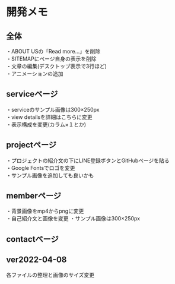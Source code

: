 # 開発メモ

## 全体
・ABOUT USの「Read more...」を削除  
・SITEMAPにページ自身の表示を削除  
・文章の編集(デスクトップ表示で3行ほど)  
・アニメーションの追加

## serviceページ
・serviceのサンプル画像は300×250px  
・view detailsを詳細はこちらに変更  
・表示構成を変更(カラム×１とか)

## projectページ
・プロジェクトの紹介文の下にLINE登録ボタンとGitHubページを貼る  
・Google Fontsでロゴを変更  
・サンプル画像を追加しても良いかも  

## memberページ
・背景画像をmp4からpngに変更  
・自己紹介文と画像を変更
・サンプル画像は300×250px

## contactページ

## ver2022-04-08
各ファイルの整理と画像のサイズ変更
